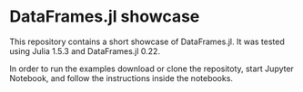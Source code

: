 # DataFrames.jl showcase

This repository contains a short showcase of DataFrames.jl. It was tested using Julia 1.5.3 and DataFrames.jl 0.22.

In order to run the examples download or clone the repositoty, start Jupyter Notebook, and follow the instructions inside the notebooks.
